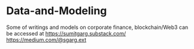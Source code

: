 # Data-and-Modeling
Some of writings and models on corporate finance, blockchain/Web3 can be accessed at 
https://sumitgarg.substack.com/
https://medium.com/@sgarg.ext
